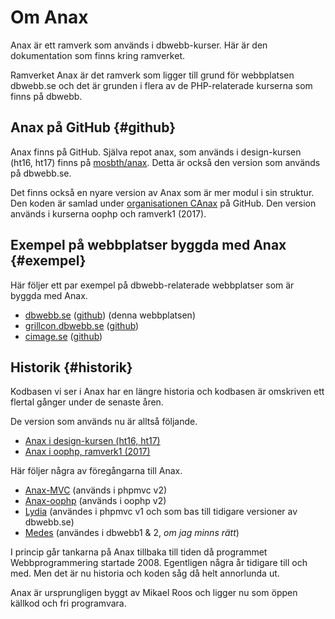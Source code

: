 ---
...
Om Anax
==================================

Anax är ett ramverk som används i dbwebb-kurser. Här är den dokumentation som finns kring ramverket.

Ramverket Anax är det ramverk som ligger till grund för webbplatsen dbwebb.se och det är grunden i flera av de PHP-relaterade kurserna som finns på dbwebb.



Anax på GitHub {#github}
---------------------------------

Anax finns på GitHub. Själva repot anax, som används i design-kursen (ht16, ht17) finns på [mosbth/anax](https://github.com/mosbth/anax). Detta är också den version som används på dbwebb.se.

Det finns också en nyare version av Anax som är mer modul i sin struktur. Den koden är samlad under [organisationen CAnax](https://github.com/canax) på GitHub. Den version används i kurserna oophp och ramverk1 (2017).



Exempel på webbplatser byggda med Anax {#exempel}
---------------------------------

Här följer ett par exempel på dbwebb-relaterade webbplatser som är byggda med Anax.

* [dbwebb.se](/) ([github](https://github.com/dbwebb-se/website)) (denna webbplatsen)
* [grillcon.dbwebb.se](https://grillcon.dbwebb.se) ([github](https://github.com/dbwebb-se/grillcon))
* [cimage.se](https://cimage.se/) ([github](https://github.com/cimage/website))



Historik {#historik}
---------------------------------

Kodbasen vi ser i Anax har en längre historia och kodbasen är omskriven ett flertal gånger under de senaste åren.

De version som används nu är alltså följande.

* [Anax i design-kursen (ht16, ht17)](https://github.com/mosbth/anax)
* [Anax i oophp, ramverk1 (2017)](https://github.com/canax)

Här följer några av föregångarna till Anax.

* [Anax-MVC](https://github.com/mosbth/Anax-MVC) (används i phpmvc v2)
* [Anax-oophp](https://github.com/mosbth/Anax-oophp) (används i oophp v2)
* [Lydia](https://github.com/mosbth/lydia) (användes i phpmvc v1 och som bas till tidigare versioner av dbwebb.se)
* [Medes](https://github.com/mosbth/medes) (användes i dbwebb1 & 2, *om jag minns rätt*)

I princip går tankarna på Anax tillbaka till tiden då programmet Webbprogrammering startade 2008. Egentligen några år tidigare till och med. Men det är nu historia och koden såg då helt annorlunda ut.

Anax är ursprungligen byggt av Mikael Roos och ligger nu som öppen källkod och fri programvara.
